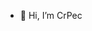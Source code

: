 - 👋 Hi, I’m CrPec

<!---
CrPec/CrPec is a ✨ special ✨ repository because its `README.md` (this file) appears on your GitHub profile.
You can click the Preview link to take a look at your changes.
--->
